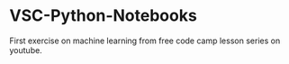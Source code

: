 # VSC-Python-Notebooks

First exercise on machine learning from free code camp lesson series on youtube. 
